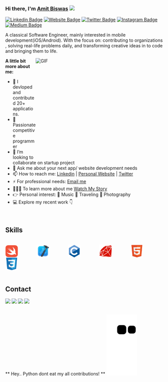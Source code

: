 
### Hi there, I'm <a href="https://abiswas.me" target="_blank">Amit Biswas</a> <img src="https://media.giphy.com/media/hvRJCLFzcasrR4ia7z/giphy.gif" width="25px">

[![Linkedin Badge](https://img.shields.io/badge/-LinkedIn-0e76a8?style=flat-square&logo=Linkedin&logoColor=white)](https://www.linkedin.com/in/amitbiswas-me/)
[![Website Badge](https://img.shields.io/badge/Website-3b5998?style=flat-square&logo=google-chrome&logoColor=white)](https://abiswas.me)
[![Twitter Badge](https://img.shields.io/badge/-Twitter-00acee?style=flat-square&logo=Twitter&logoColor=white)](https://twitter.com/amitsstory)
[![Instagram Badge](https://img.shields.io/badge/-Instagram-e4405f?style=flat-square&logo=Instagram&logoColor=white)](https://instagram.com/amitsstory/)
[![Medium Badge](https://img.shields.io/badge/medium-%2312100E.svg?&style=for-square&logo=medium&logoColor=white)](	https://medium.com/@amitsstory)


A classical Software Engineer, mainly interested in mobile development(iOS/Android). With the focus on: contributing to organizations , solving real-life problems  daily, and transforming creative ideas in to code and bringing them to life. 

<img align="right" alt="GIF" src="https://github.com/Gapur/Gapur/blob/master/coding.gif?raw=true" width="408" height="318" />

**A little bit more about me:**

- 🔭  I devloped and contributed 20+ applications. 
- 🌱  Passionate competitive programmer 
- 📲  I’m looking to collaborate on startup project
- 💬  Ask me about your next app/ website development needs 
- 📫  How to reach me: [Linkedin](https://www.linkedin.com/in/amitbiswas-me/) | [Personal Website](https://amitbiswas.net) | [Twitter](https://twitter.com/amitsstory) 
- ⚡  For professional needs: [Email me](mailto:contact@amitbiswas.net) 
- 👨🏻‍💻 To learn more about me [Watch My Story](https://www.youtube.com/watch?v=QOBo4alqs-w)
- 👉 Personal interest: 🎤 Music  🚊 Traveling  📸 Photography 
- 💻 Explore my recent work 👇  

</br>

 ## Skills
<div style="display: inline_block"><br>
  <img height="40" align="center" alt="Erica-Ruby" height="30" width="40" 
    src="https://raw.githubusercontent.com/devicons/devicon/master/icons/swift/swift-original.svg">
 &nbsp;&nbsp;&nbsp;&nbsp;&nbsp;&nbsp;&nbsp;&nbsp;&nbsp;&nbsp;&nbsp;&nbsp;&nbsp;
  <img height="40" align="center" alt="Erica-Js" height="30" width="40" 
    src="https://raw.githubusercontent.com/devicons/devicon/master/icons/xcode/xcode-original.svg">
 &nbsp;&nbsp;&nbsp;&nbsp;&nbsp;&nbsp;&nbsp;&nbsp;&nbsp;&nbsp;&nbsp;&nbsp;&nbsp;
  <img height="40" align="center" alt="Erica-React" height="30" width="40" src="https://raw.githubusercontent.com/devicons/devicon/master/icons/c/c-original.svg">
 &nbsp;&nbsp;&nbsp;&nbsp;&nbsp;&nbsp;&nbsp;&nbsp;&nbsp;&nbsp;&nbsp;&nbsp;&nbsp;
  <img height="40" align="center" alt="Erica-Redux" height="30" width="40" src="https://raw.githubusercontent.com/devicons/devicon/master/icons/ruby/ruby-plain.svg">
 &nbsp;&nbsp;&nbsp;&nbsp;&nbsp;&nbsp;&nbsp;&nbsp;&nbsp;&nbsp;&nbsp;&nbsp;&nbsp;
  <img height="40" align="center" alt="Erica-HTML" height="30" width="40" src="https://raw.githubusercontent.com/devicons/devicon/master/icons/html5/html5-original.svg">
 &nbsp;&nbsp;&nbsp;&nbsp;&nbsp;&nbsp;&nbsp;&nbsp;&nbsp;&nbsp;&nbsp;&nbsp;&nbsp;
  <img height="40" align="center" alt="Erica-CSS" height="30" width="40" src="https://raw.githubusercontent.com/devicons/devicon/master/icons/css3/css3-original.svg">
 
</div>
  
</br>

## Contact 
<div> 
  <a href="https://www.linkedin.com/in/amitbiswas-me/" target="_blank"><img src="https://img.shields.io/badge/-LinkedIn-%230077B5?style=for-the-badge&logo=linkedin&logoColor=white" target="_blank"></a> 
  <a href="https://twitter.com/amitsstory" target="_blank"><img src="https://img.shields.io/badge/-Twitter-%23EA4335?style=for-the-badge&logo=youtube&logoColor=white" target="_blank"></a>
  <a href="https://instagram.com/amitsstory" target="_blank"><img src="https://img.shields.io/badge/-Instagram-%23E4405F?style=for-the-badge&logo=instagram&logoColor=white" target="_blank"></a>
  <a href = "mailto: contact@amitbiswas.net"><img src="https://img.shields.io/badge/-Zoho-%23333?style=for-the-badge&logo=gmail&logoColor=white" target="_blank"></a>
 </br>
</br>
 
 ** Hey.. Python dont eat my all contributions! **
  ![Snake animation](https://github.com/amitbiswas1992/amitbiswas1992/blob/output/github-contribution-grid-snake.svg)
 
</div>
